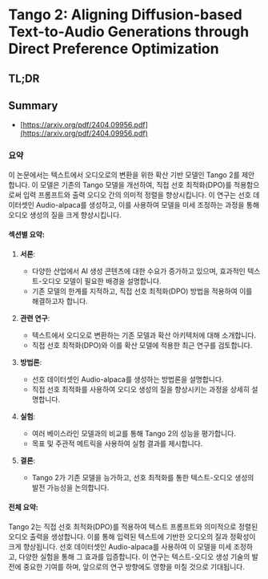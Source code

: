 # Tango 2: Aligning Diffusion-based Text-to-Audio Generations through Direct Preference Optimization
## TL;DR
## Summary
- [https://arxiv.org/pdf/2404.09956.pdf](https://arxiv.org/pdf/2404.09956.pdf)

### 요약

이 논문에서는 텍스트에서 오디오로의 변환을 위한 확산 기반 모델인 Tango 2를 제안합니다. 이 모델은 기존의 Tango 모델을 개선하여, 직접 선호 최적화(DPO)를 적용함으로써 입력 프롬프트와 출력 오디오 간의 의미적 정렬을 향상시킵니다. 이 연구는 선호 데이터셋인 Audio-alpaca를 생성하고, 이를 사용하여 모델을 미세 조정하는 과정을 통해 오디오 생성의 질을 크게 향상시킵니다.

#### 섹션별 요약:

1. **서론**:
   - 다양한 산업에서 AI 생성 콘텐츠에 대한 수요가 증가하고 있으며, 효과적인 텍스트-오디오 모델이 필요한 배경을 설명합니다.
   - 기존 모델의 한계를 지적하고, 직접 선호 최적화(DPO) 방법을 적용하여 이를 해결하고자 합니다.

2. **관련 연구**:
   - 텍스트에서 오디오로 변환하는 기존 모델과 확산 아키텍처에 대해 소개합니다.
   - 직접 선호 최적화(DPO)와 이를 확산 모델에 적용한 최근 연구를 검토합니다.

3. **방법론**:
   - 선호 데이터셋인 Audio-alpaca를 생성하는 방법론을 설명합니다.
   - 직접 선호 최적화를 사용하여 오디오 생성의 질을 향상시키는 과정을 상세히 설명합니다.

4. **실험**:
   - 여러 베이스라인 모델과의 비교를 통해 Tango 2의 성능을 평가합니다.
   - 목표 및 주관적 메트릭을 사용하여 실험 결과를 제시합니다.

5. **결론**:
   - Tango 2가 기존 모델을 능가하고, 선호 최적화를 통한 텍스트-오디오 생성의 발전 가능성을 논의합니다.

#### 전체 요약:

Tango 2는 직접 선호 최적화(DPO)를 적용하여 텍스트 프롬프트와 의미적으로 정렬된 오디오 출력을 생성합니다. 이를 통해 입력된 텍스트에 기반한 오디오의 질과 정확성이 크게 향상됩니다. 선호 데이터셋인 Audio-alpaca를 사용하여 이 모델을 미세 조정하고, 다양한 실험을 통해 그 효과를 입증합니다. 이 연구는 텍스트-오디오 생성 기술의 발전에 중요한 기여를 하며, 앞으로의 연구 방향에도 영향을 미칠 것으로 기대됩니다.